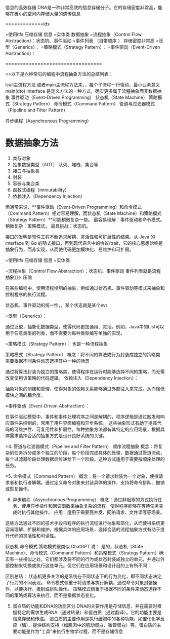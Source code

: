 


信息的高效存储
DNA是一种非常高效的信息存储分子。它的存储密度非常高，能够在极小的空间内存储大量的遗传信息


=============idx

=使用itfs 压缩存储 信息
=实体类   数据抽象
=流程抽象（Control Flow Abstraction）：状态机、事件驱动
=事件列表 （自带顺序 ） 存储密度非常高
=泛型（Generics）：
=策略模式（Strategy Pattern）：
=事件驱动（Event-Driven Abstraction）：

=================================

==以下是六种常见的编程中流程抽象方法的总结列表：

icall主流程方法  或者main主流程方法来，，每个子流程一行驱动，最小业务意义
main(dto)
interface 是定义方法的一种方式，确实更多属于流程抽象而非数据抽象
事件驱动（Event-Driven Programming）
状态机（State Machine）
策略模式（Strategy Pattern）
命令模式（Command Pattern）
管道与过滤器模式（Pipeline and Filter Pattern）

异步编程（Asynchronous Programming）



# 数据抽象方法

1. 类与对象
2. 抽象数据类型（ADT）   队列、堆栈、集合等
3. 接口与抽象类
4. 封装
5. 容器与集合类
6. 函数式编程（Immutability）
7. 依赖注入（Dependency Injection）


但通常来说，**事件驱动（Event-Driven Programming）和命令模式（Command Pattern）相对容易理解，而状态机（State Machine）和策略模式（Strategy Pattern）**可能稍微复杂一些。
最容易理解：事件驱动和命令模式。
稍微复杂：策略模式。
最具挑战：状态机。


接口的发明是软件工程不断追求解耦、灵活性和可扩展性的结果。从 Java 的 interface 到 Go 的隐式接口，再到现代语言中的协议/trait，它的核心思想始终是抽象行为，而非实现，从而使代码更加模块化、易维护和可扩展。


=使用itfs 压缩存储 信息
=实体类  


=流程抽象（Control Flow Abstraction）：状态机、事件驱动
事件列表就是流程抽象》》》压缩 

在某些编程中，使用流程控制的抽象，例如通过状态机、事件驱动等模式来抽象和控制程序的执行流程。

状态机、事件驱动的统一性，，某个状态就是某个evt


=泛型（Generics）：

通过泛型，抽象化数据类型，使得代码更加通用、灵活。例如，Java中的List<T>可以用于任意类型的列表，而不需要为每种类型编写单独的实现。


=策略模式（Strategy Pattern）：  也是一种流程抽象

策略模式（Strategy Pattern）
概念：将不同的算法或行为封装成独立的策略类   需要根据不同条件动态选择其中一种的场景

通过将算法封装为独立的策略类，使得程序在运行时能够选择不同的策略，而无需改变使用该策略的代码逻辑。
依赖注入（Dependency Injection）：

抽象对象的创建和管理，使得对象的依赖关系能够通过外部注入来完成，从而降低模块之间的耦合度。



=事件驱动（Event-Driven Abstraction）：

在事件驱动模型中，事件和事件处理程序之间是解耦的，程序逻辑是通过触发和响应事件来控制的，常用于用户界面编程和异步系统。
这些抽象形式有助于提高代码的可维护性、可复用性和扩展性。每种抽象方法都有其特定的应用场景，根据具体需求选择合适的抽象方式是设计良好系统的关键。

=4. 管道与过滤器模式（Pipeline and Filter Pattern）   顺序流程抽象
概念：将复杂的任务拆分成多个独立的阶段，每个阶段完成具体的处理，数据通过管道流动，每个过滤器阶段处理数据后传递给下一个阶段。这种方式适用于需要按顺序处理的任务。


=5. 命令模式（Command Pattern）
概念：将一个请求封装为一个对象，使得请求者和执行者解耦。通过定义命令对象来封装具体的操作，支持将命令排队、撤销或恢复操作。


6. 异步编程（Asynchronous Programming）
   概念：通过非阻塞的方式执行任务，使用异步操作和回调函数来抽象复杂的流程，使得程序能够在等待任务完成时执行其他操作。
   应用：适用于需要高并发、网络请求、文件读写等场景。

这些方法通过不同的技术手段将程序的执行流程进行抽象和简化，从而使得系统更容易理解、扩展和维护。根据具体的应用场景，选择合适的流程抽象方式有助于提升代码的灵活性和可读性。



状态机   命令模式  策略模式很类似
ChatGPT 说：
是的，状态机（State Machine）、命令模式（Command Pattern）和策略模式（Strategy Pattern）确实有一些相似之处，它们都涉及将不同的行为或状态封装成独立的单元，并通过外部控制来切换或执行这些单元。但它们在应用场景和设计目的上有所不同：


区别总结：
状态机更多关注的是系统在不同状态下的行为变化，即不同状态决定了行为的不同表现。
命令模式侧重于将请求与执行解耦，通过命令对象封装操作，以便执行、撤销或排队操作。
策略模式侧重于根据不同的条件来动态选择不同的策略或算法来执行，而不是根据状态变化。



5. 蛋白质的功能和DNA的功能区分
   DNA的主要作用是存储信息，并在需要时根据特定的需求生成RNA（通过转录）和蛋白质（通过翻译）。它的功能主要是信息存储和传递。
   蛋白质的主要作用是执行细胞中的各种功能，如催化化学反应（酶）、提供结构支持（如肌肉中的肌动蛋白、微管蛋白）等。蛋白质的主要功能是作为“工具”来执行生物学过程，而不是存储信息

